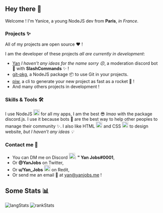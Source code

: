 
## Hey there 👋

Welcome ! I'm Yanice, a young NodeJS dev from  **Paris**, _in France_.

### Projects :sparkles:

All of my projects are open source :heart: !

I am the developer of these projects _all are currently in development_:
* [Yan](https://github.com/Yan-Jobs/Yan-Bot) _I haven’t any ideas for the name sorry 😣_, a moderation discord bot 🤖 with **SlashCommands**  :sparkles: !
* [git-pkg](https://github.com/Yan-Jobs/git-pkg), a NodeJS package 📦 to use Git in your projects.
* [piw](https://github.com/Yan-Jobs/piw), a cli to generate your new project as fast as a rocket 🚀 !
* And many others projects in development !
### Skills & Tools 🛠
I use NodeJS <img src="https://raw.githubusercontent.com/Yan-Jobs/Yan-Jobs/main/assets/link/nodejs.svg" alt="NodeJS" width="20px" /> for all my apps, I am the best 😎 _lmao_ with the package discord.js. I use it because bots 🤖 are the best way to help other peoples to manage their community :sparkles:. I also like HTML <img src="https://iconape.com/wp-content/files/im/353223/svg/html5-without-wordmark-color.svg" alt="html" width="20px" /> and CSS <img src="https://raw.githubusercontent.com/Yan-Jobs/Yan-Jobs/main/assets/link/css.svg" alt="css" width="20px" /> to design website, _but I haven’t any ideas 💡_
### Contact me 🤝
* You can DM me on Discord <img src="https://raw.githubusercontent.com/Yan-Jobs/Yan-Jobs/main/assets/link/discord.svg" width="20px" alt="discord" />:  **" Yan Jobs#0001**,
* Or **@YanJobs** on Twitter,
* Or **u/Yan_Jobs** <img src="https://raw.githubusercontent.com/Yan-Jobs/Yan-Jobs/main/assets/link/reddit.svg" width="20px" alt="Reddit" /> on Redit,
* Or send me an email 📧  at yan@yanjobs.me !
## Some Stats 📊
![langStats](https://github-readme-stats.vercel.app/api/top-langs/?username=yan-Jobs&theme=radical&border_radius=30px)
![rankStats](https://github-readme-stats.vercel.app/api?username=yan-jobs&count_private=true&show_icons=true&theme=onedark&border_radius=30px)
